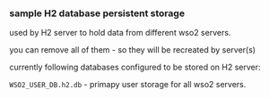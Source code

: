 
### sample H2 database persistent storage 

used by H2 server to hold data from different wso2 servers.

you can remove all of them - so they will be recreated by server(s)

currently following databases configured to be stored on H2 server:

`WSO2_USER_DB.h2.db` - primapy user storage for all wso2 servers.
